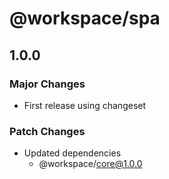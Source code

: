 # @workspace/spa

## 1.0.0

### Major Changes

- First release using changeset

### Patch Changes

- Updated dependencies
  - @workspace/core@1.0.0
